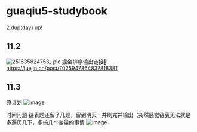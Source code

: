 # guaqiu5-studybook
2 dup(day) up!
## 11.2
![251635824753_ pic](https://user-images.githubusercontent.com/57245152/140094426-224f42af-b68a-4c31-9b4b-a728844dd553.jpg)
掘金排序输出链接🔗  https://juejin.cn/post/7025947364837818381
## 11.3
原计划
![image](https://user-images.githubusercontent.com/57245152/140094807-a06adac5-7bff-414e-8baa-43f310792680.png)

时间问题 链表题还留了几题，留到明天一并刷完并输出（突然感觉链表无法就是多遍历几下，多搞几个变量的事情
![image](https://user-images.githubusercontent.com/57245152/140095137-5a4b8b00-8b53-42c7-8b8b-77997de61d2b.png)


